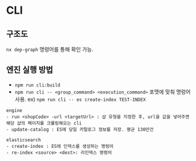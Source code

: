 # CLI

## 구조도
`nx dep-graph` 명령어를 통해 확인 가능.

## 엔진 실행 방법
- `npm run cli:build`
- `npm run cli -- <group_command> <execution_command>` 포맷에 맞춰 명렁어 사용. ex) `npm run cli -- es create-index TEST-INDEX`

```
engine
- run <shopCode> -url <targetUrl> : 샵 유형을 지정한 후, url을 값을 넣어주면 해당 샵의 페이지를 크롤링해오는 cli
- update-catalog : ES에 당일 카탈로그 정보를 저장. 평균 130만건

elasticsearch
- create-index : ES에 인덱스를 생성하는 명렁어
- re-index <source> <dest>: 리인덱스 명령어
```

